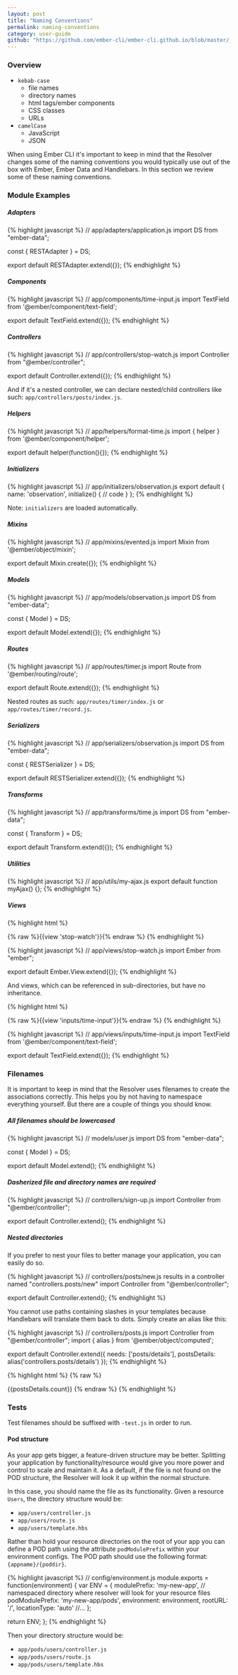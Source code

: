 ```yaml
---
layout: post
title: "Naming Conventions"
permalink: naming-conventions
category: user-guide
github: "https://github.com/ember-cli/ember-cli.github.io/blob/master/_posts/2014-04-01-naming-conventions.md"
---
```



### Overview

- `kebab-case`
  - file names
  - directory names
  - html tags/ember components
  - CSS classes
  - URLs
- `camelCase`
  - JavaScript
  - JSON

When using Ember CLI it's important to keep in mind that the Resolver changes
some of the naming conventions you would typically use out of the box with
Ember, Ember Data and Handlebars. In this section we review some of these
naming conventions.

### Module Examples

##### Adapters

{% highlight javascript %}
// app/adapters/application.js
import DS from "ember-data";

const { RESTAdapter } = DS;

export default RESTAdapter.extend({});
{% endhighlight %}

##### Components

{% highlight javascript %}
// app/components/time-input.js
import TextField from '@ember/component/text-field';

export default TextField.extend({});
{% endhighlight %}

##### Controllers

{% highlight javascript %}
// app/controllers/stop-watch.js
import Controller from "@ember/controller";

export default Controller.extend({});
{% endhighlight %}

And if it's a nested controller, we can declare nested/child controllers
like such: `app/controllers/posts/index.js`.

##### Helpers

{% highlight javascript %}
// app/helpers/format-time.js
import { helper } from '@ember/component/helper';

export default helper(function(){});
{% endhighlight %}

##### Initializers

{% highlight javascript %}
// app/initializers/observation.js
export default {
  name: 'observation',
  initialize() {
    // code
  }
};
{% endhighlight %}

Note: `initializers` are loaded automatically.

##### Mixins

{% highlight javascript %}
// app/mixins/evented.js
import Mixin from '@ember/object/mixin';

export default Mixin.create({});
{% endhighlight %}

##### Models

{% highlight javascript %}
// app/models/observation.js
import DS from "ember-data";

const { Model } = DS;

export default Model.extend({});
{% endhighlight %}

##### Routes

{% highlight javascript %}
// app/routes/timer.js
import Route from '@ember/routing/route';

export default Route.extend({});
{% endhighlight %}

Nested routes as such: `app/routes/timer/index.js` or `app/routes/timer/record.js`.

##### Serializers

{% highlight javascript %}
// app/serializers/observation.js
import DS from "ember-data";

const { RESTSerializer } = DS;

export default RESTSerializer.extend({});
{% endhighlight %}

##### Transforms

{% highlight javascript %}
// app/transforms/time.js
import DS from "ember-data";

const { Transform } = DS;

export default Transform.extend({});
{% endhighlight %}

##### Utilities

{% highlight javascript %}
// app/utils/my-ajax.js
export default function myAjax() {};
{% endhighlight %}

##### Views

{% highlight html %}
<!-- app/index.hbs -->
{% raw %}{{view 'stop-watch'}}{% endraw %}
{% endhighlight %}

{% highlight javascript %}
// app/views/stop-watch.js
import Ember from "ember";

export default Ember.View.extend({});
{% endhighlight %}

And views, which can be referenced in sub-directories, but have no inheritance.

{% highlight html %}
<!-- app/index.hbs -->
{% raw %}{{view 'inputs/time-input'}}{% endraw %}
{% endhighlight %}

{% highlight javascript %}
// app/views/inputs/time-input.js
import TextField from '@ember/component/text-field';

export default TextField.extend({});
{% endhighlight %}

### Filenames

It is important to keep in mind that the Resolver uses filenames to create
the associations correctly. This helps you by not having to namespace everything
yourself. But there are a couple of things you should know.

##### All filenames should be lowercased

{% highlight javascript %}
// models/user.js
import DS from "ember-data";

const { Model } = DS;

export default Model.extend();
{% endhighlight %}

##### Dasherized file and directory names are required

{% highlight javascript %}
// controllers/sign-up.js
import Controller from "@ember/controller";

export default Controller.extend();
{% endhighlight %}

##### Nested directories

If you prefer to nest your files to better manage your application, you can easily do so.

{% highlight javascript %}
// controllers/posts/new.js results in a controller named "controllers.posts/new"
import Controller from "@ember/controller";

export default Controller.extend();
{% endhighlight %}

You cannot use paths containing slashes in your templates because Handlebars will translate
them back to dots. Simply create an alias like this:

{% highlight javascript %}
// controllers/posts.js
import Controller from "@ember/controller";
import { alias } from '@ember/object/computed';

export default Controller.extend({
  needs: ['posts/details'],
  postsDetails: alias('controllers.posts/details')
});
{% endhighlight %}

{% highlight html %}
{% raw %}
<!-- templates/posts.hbs -->
<!-- because {{controllers.posts/details.count}} does not work -->
{{postsDetails.count}}
{% endraw %}
{% endhighlight %}

### Tests

Test filenames should be suffixed with `-test.js` in order to run.

#### Pod structure

As your app gets bigger, a feature-driven structure may be better. Splitting
your application by functionality/resource would give you more power and
control to scale and maintain it. As a default, if the file is not found on the
POD structure, the Resolver will look it up within the normal structure.

In this case, you should name the file as its functionality. Given a resource
`Users`, the directory structure would be:

- `app/users/controller.js`
- `app/users/route.js`
- `app/users/template.hbs`

Rather than hold your resource directories on the root of your app you can define a POD path using the attribute `podModulePrefix` within your environment configs. The POD path should use the following format: `{appname}/{poddir}`.

{% highlight javascript %}
// config/environment.js
module.exports = function(environment) {
  var ENV = {
    modulePrefix: 'my-new-app',
    // namespaced directory where resolver will look for your resource files
    podModulePrefix: 'my-new-app/pods',
    environment: environment,
    rootURL: '/',
    locationType: 'auto'
    //...
  };

  return ENV;
};
{% endhighlight %}

Then your directory structure would be:

- `app/pods/users/controller.js`
- `app/pods/users/route.js`
- `app/pods/users/template.hbs`
